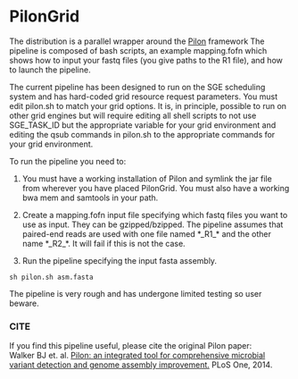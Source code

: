 # PilonGrid

The distribution is a parallel wrapper around the [Pilon](https://github.com/broadinstitute/pilon) framework The pipeline is composed of bash scripts, an example mapping.fofn which shows how to input your fastq files (you give paths to the R1 file), and how to launch the pipeline. 

The current pipeline has been designed to run on the SGE scheduling system and has hard-coded grid resource request parameters. You must edit pilon.sh to match your grid options. It is, in principle, possible to run on other grid engines but will require editing all shell scripts to not use SGE_TASK_ID but the appropriate variable for your grid environment and editing the qsub commands in pilon.sh to the appropriate commands for your grid environment.

To run the pipeline you need to:

1. You must have a working installation of Pilon and symlink the jar file from wherever you have placed PilonGrid. You must also have a working bwa mem and samtools in your path.

2. Create a mapping.fofn input file specifying which fastq files you want to use as input. They can be gzipped/bzipped. The pipeline assumes that paired-end reads are used with one file named \*\_R1\_\* and the other name \*\_R2\_\*. It will fail if this is not the case.

3. Run the pipeline specifying the input fasta assembly.

```
sh pilon.sh asm.fasta
```

The pipeline is very rough and has undergone limited testing so user beware.

### CITE
If you find this pipeline useful, please cite the original Pilon paper:<br>
Walker BJ et. al. [Pilon: an integrated tool for comprehensive microbial variant detection and genome assembly improvement.](http://journals.plos.org/plosone/article?id=10.1371/journal.pone.0112963) PLoS One, 2014.
